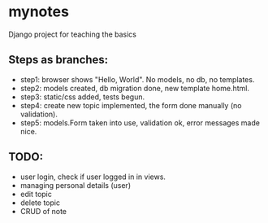 # mynotes
Django project for teaching the basics

## Steps as branches:
* step1: browser shows "Hello, World". No models, no db, no templates.
* step2: models created, db migration done, new template home.html.
* step3: static/css added, tests begun.
* step4: create new topic implemented, the form done manually (no validation).
* step5: models.Form taken into use, validation ok, error messages made nice.

## TODO:
* user login, check if user logged in in views.
* managing personal details (user)
* edit topic
* delete topic
* CRUD of note
